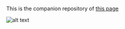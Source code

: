 

This is the companion repository of [this page]([https://www.google.com](https://sites.google.com/view/andrea-fournel/home))

![alt text](https://github.com/andyf66/acad_main/blob/main/teaching/other/sav.jpg?raw=true)

